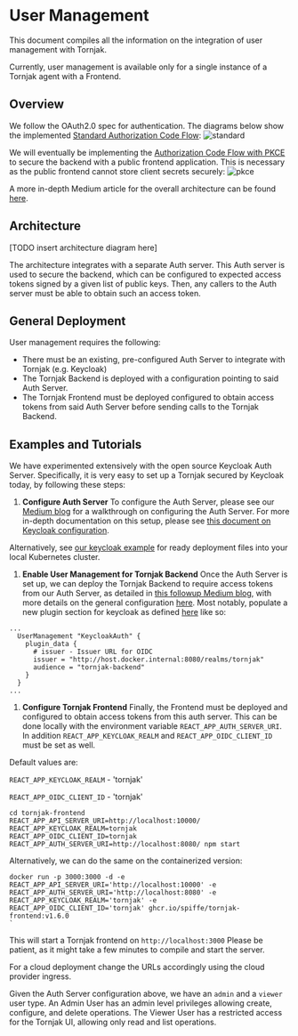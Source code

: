 # User Management

This document compiles all the information on the integration of user management with Tornjak. 

Currently, user management is available only for a single instance of a Tornjak agent with a Frontend. 

## Overview

We follow the OAuth2.0 spec for authentication. The diagrams below show the implemented [Standard Authorization Code Flow](https://auth0.com/docs/get-started/authentication-and-authorization-flow/authorization-code-flow):
![standard](./rsrc/standard-auth-code-flow.png)

We will eventually be implementing the [Authorization Code Flow with PKCE](https://auth0.com/docs/get-started/authentication-and-authorization-flow/authorization-code-flow-with-proof-key-for-code-exchange-pkce) to secure the backend with a public frontend application. This is necessary as the public frontend cannot store client secrets securely: 
![pkce](./rsrc/pkce-auth-code-flow.png)

A more in-depth Medium article for the overall architecture can be found [here](https://medium.com/universal-workload-identity/identity-access-management-iam-integration-with-tornjak-749984966ab5). 

## Architecture

[TODO insert architecture diagram here]

The architecture integrates with a separate Auth server. This Auth server is used to secure the backend, which can be configured to expected access tokens signed by a given list of public keys.  Then, any callers to the Auth server must be able to obtain such an access token.  

## General Deployment

User management requires the following:

*  There must be an existing, pre-configured Auth Server to integrate with Tornjak (e.g. Keycloak)
*  The Tornjak Backend is deployed with a configuration pointing to said Auth Server. 
*  The Tornjak Frontend must be deployed configured to obtain access tokens from said Auth Server before sending calls to the Tornjak Backend. 

## Examples and Tutorials

We have experimented extensively with the open source Keycloak Auth Server. 
Specifically, it is very easy to set up a Tornjak secured by Keycloak today, by following these steps: 

1. **Configure Auth Server**
To configure the Auth Server, please see our [Medium blog](https://medium.com/universal-workload-identity/step-by-step-guide-to-setup-keycloak-configuration-for-tornjak-dbe5c3049034) for a walkthrough on configuring the Auth Server. For more in-depth documentation on this setup, please see [this document on Keycloak configuration](./keycloak-configuration.md).

Alternatively, see [our keycloak example](/examples/keycloak) for ready deployment files into your local Kubernetes cluster. 

1. **Enable User Management for Tornjak Backend**
Once the Auth Server is set up, we can deploy the Tornjak Backend to require access tokens from our Auth Server, 
as detailed in 
[this followup Medium blog](https://medium.com/universal-workload-identity/guide-to-integrating-tornjak-with-keycloak-for-access-control-to-spire-40a3d5ee5f5a), 
with more details on the general configuration 
[here](/docs/config-tornjak-server.md). Most notably, populate a new plugin section for keycloak as defined [here](/docs/plugin_server_auth_keycloak.md) like so:
```
...
  UserManagement "KeycloakAuth" {
    plugin_data {
      # issuer - Issuer URL for OIDC
      issuer = "http://host.docker.internal:8080/realms/tornjak"
      audience = "tornjak-backend"
    }
  }
...
```

1. **Configure Tornjak Frontend**
Finally, the Frontend must be deployed and configured to obtain access tokens from this auth server. 
This can be done locally with the environment variable 
`REACT_APP_AUTH_SERVER_URI`. In addition `REACT_APP_KEYCLOAK_REALM` and `REACT_APP_OIDC_CLIENT_ID` must be set as well. 

Default values are:

`REACT_APP_KEYCLOAK_REALM` - 'tornjak'

`REACT_APP_OIDC_CLIENT_ID` - 'tornjak'

```
cd tornjak-frontend
REACT_APP_API_SERVER_URI=http://localhost:10000/
REACT_APP_KEYCLOAK_REALM=tornjak
REACT_APP_OIDC_CLIENT_ID=tornjak
REACT_APP_AUTH_SERVER_URI=http://localhost:8080/ npm start
```

Alternatively, we can do the same on the containerized version:

```
docker run -p 3000:3000 -d -e REACT_APP_API_SERVER_URI='http://localhost:10000' -e REACT_APP_AUTH_SERVER_URI='http://localhost:8080' -e REACT_APP_KEYCLOAK_REALM='tornjak' -e 
REACT_APP_OIDC_CLIENT_ID='tornjak' ghcr.io/spiffe/tornjak-frontend:v1.6.0
`
```

This will start a Tornjak frontend on `http://localhost:3000`
Please be patient, as it might take a few minutes to compile and start the server.

For a cloud deployment change the URLs accordingly using the cloud provider ingress.

Given the Auth Server configuration above, we have an `admin` and a `viewer` user type. 
An Admin User has an admin level privileges allowing create, configure, and delete operations. 
The Viewer User has a restricted access for the Tornjak UI, allowing only read and list operations.  
